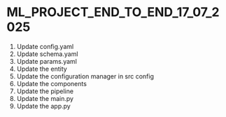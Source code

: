 # ML_PROJECT_END_TO_END_17_07_2025

1.	Update config.yaml
2.	Update schema.yaml
3.	Update params.yaml
4.	Update the entity
5.	Update the configuration manager in src config
6.	Update the components
7.	Update the pipeline
8.	Update the main.py
9.	Update the app.py